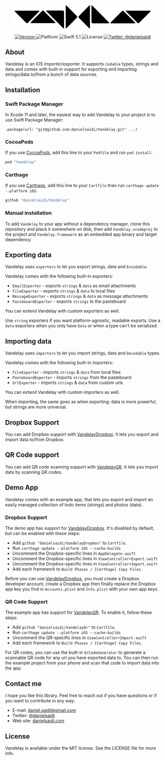 <p align="center">
    <img src ="Assets/logo-900.png" width="450" alt="Vandelay logo" />
</p>

<p align="center">
    <a href="https://github.com/danielsaidi/Vandelay">
        <img src="https://badge.fury.io/gh/danielsaidi%2FVandelay.svg?style=flat" alt="Version" />
    </a>
    <img src="https://img.shields.io/cocoapods/p/Vandelay.svg?style=flat" alt="Platform" />
    <img src="https://img.shields.io/badge/Swift-5.1-orange.svg" alt="Swift 5.1" />
    <img src="https://badges.frapsoft.com/os/mit/mit.svg?style=flat&v=102" alt="License" />
    <a href="https://twitter.com/danielsaidi">
        <img src="https://img.shields.io/badge/contact-@danielsaidi-blue.svg?style=flat" alt="Twitter: @danielsaidi" />
    </a>
</p>


## About

Vandelay is an iOS importer/exporter. It supports `Codable` types, strings and data and comes with built-in support for exporting and importing strings/data to/from a bunch of data sources.


## Installation

### Swift Package Manager

In Xcode 11 and later, the easiest way to add Vandelay to your project is to use Swift Package Manager:
```
.package(url: "git@github.com:danielsaidi/Vandelay.git" ...)
```

### CocoaPods

If you use [CocoaPods](CocoaPods), add this line to your `Podfile` and run `pod install`:
```ruby
pod "Vandelay"
```

### Carthage

If you use [Carthage](carthage), add this line to your `Cartfile` then run `carthage update --platform iOS`:
```ruby
github "danielsaidi/Vandelay"
```

### Manual installation

To add `Vandelay` to your app without a dependency manager, clone this repository and place it somewhere on disk, then add `Vandelay.xcodeproj` to the project and `Vandelay.framework` as an embedded app binary and target dependency.


## Exporting data

Vandelay uses `exporters` to let you export strings, data and `Encodable`.

Vandelay comes with the following built-in exporters:

- `EmailExporter` - exports `strings` & `data` as email attachments
- `FileExporter` - exports `strings` & `data` to local files
- `MessageExporter` - exports `strings` & `data` as message attachments
- `PasteboardExporter` - exports `strings` to the pasteboard

You can extend Vandelay with custom exporters as well.

Use `string` exporters if you want platform-agnostic, readable exports. Use a `data` exporters when you only have `Data` or when a type can't be serialized.


## Importing data

Vandelay uses `importers` to let you import strings, data and `Decodable` types.

Vandelay comes with the following built-in importers:

- `FileExporter` - imports `strings` & `data` from local files
- `PasteboardExporter` - imports `strings` from the pasteboard
- `UrlExporter` - imports `strings` & `data` from custom urls

You can extend Vandelay with custom importers as well.

When importing, the same goes as when exporting: data is more powerful, but strings are more universal.


## Dropbox Support

You can add Dropbox support with [VandelayDropbox](VandelayDropbox). It lets you export and import data to/from Dropbox.


## QR Code support

You can add QR code scanning support with [VandelayQR](VandelayQR). It lets you import data by scanning QR codes.


## Demo App

Vandelay comes with an example app, that lets you export and import an easily managed collection of todo items (strings) and photos (data).


### Dropbox Support

The demo app has support for [VandelayDropbox](VandelayDropbox). It's disabled by default, but can be enabled with these steps:

* Add `github "danielsaidi/VandelayDropbox"` to `Cartfile`.
* Run `carthage update --platform iOS --cache-builds`
* Uncomment the Dropbox-specific lines in `AppDelegate.swift`
* Uncomment the Dropbox-specific lines in `ViewController+Export.swift`
* Uncomment the Dropbox-specific lines in `ViewController+Import.swift`
* Add each framework to `Build Phases / [Carthage] Copy Files`.

Before you can use [VandelayDropbox](VandelayDropbox), you must create a Dropbox developer account, create a Dropbox app then finally replace the Dropbox app key you find in `Accounts.plist` and `Info.plist` with your own app keys.


### QR Code Support

The example app has support for [VandelayQR](VandelayQR). To enable it, follow these steps:

* Add `github "danielsaidi/VandelayQr"` to `Cartfile`.
* Run `carthage update --platform iOS --cache-builds`
* Uncomment the QR-specific lines in `ViewController+Import.swift`
* Add each framework to `Build Phases / [Carthage] Copy Files`.

For QR codes, you can use the built-in `QrCodeGenerator` to generate a scannable QR code for any url you have exported data to. You can then run the example project from your phone and scan that code to import data into the app.


## Contact me

I hope you like this library. Feel free to reach out if you have questions or if
you want to contribute in any way:

* E-mail: [daniel.saidi@gmail.com](mailto:daniel.saidi@gmail.com)
* Twitter: [@danielsaidi](http://www.twitter.com/danielsaidi)
* Web site: [danielsaidi.com](http://www.danielsaidi.com)


## License

Vandelay is available under the MIT license. See the LICENSE file for more info.


[Carthage]: https://github.com/Carthage
[CocoaPods]: http://cocoapods.org
[GitHub]: https://github.com/danielsaidi/Vandelay
[Pod]: http://cocoapods.org/pods/Vandelay
[License]: https://github.com/danielsaidi/Vandelay/blob/master/LICENSE

[VandelayDropbox]: https://github.com/danielsaidi/VandelayDropbox
[VandelayQR]: https://github.com/danielsaidi/VandelayQr
